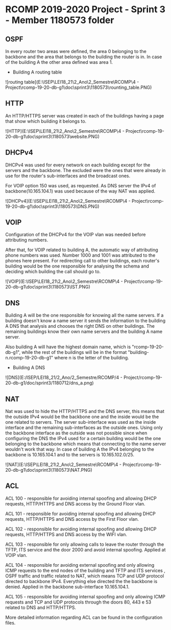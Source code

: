 RCOMP 2019-2020 Project - Sprint 3 - Member 1180573 folder
===========================================



## OSPF

In every router two areas were defined, the area 0 belonging to the backbone and the area that belongs to the building the router is in. In case of the building A the other area defined was area 1.

- Building A routing table

![routing table](E:\ISEP\LEI18_21\2_Ano\2_Semestre\RCOMP\4 - Project\rcomp-19-20-db-g1\doc\sprint3\1180573\rounting_table.PNG)

## HTTP

An HTTP/HTTPS server was created in each of the buildings having a page that show which building it belongs to. 

![HTTP](E:\ISEP\LEI18_21\2_Ano\2_Semestre\RCOMP\4 - Project\rcomp-19-20-db-g1\doc\sprint3\1180573\website.PNG)

## DHCPv4

DHCPv4 was used for every network on each building except for the servers and the backbone. The excluded were the ones that were already in use for the router's sub-interfaces and the broadcast ones.

For VOIP option 150 was used, as requested. As DNS server the IPv4 of backbone(10.165.104.1) was used because of the way NAT was applied.

![DHCPv4](E:\ISEP\LEI18_21\2_Ano\2_Semestre\RCOMP\4 - Project\rcomp-19-20-db-g1\doc\sprint3\1180573\DNS.PNG)

## VOIP

Configuration of the DHCPv4 for the VOIP vlan was needed before attributing numbers.

After that, for VOIP related to building A, the automatic way of attributing phone numbers was used. Number 1000 and 1001 was attributed to the phones here present. For redirecting call to other buildings, each router's building would be the one responsible for analysing the schema and deciding which building the call should go to.

![VOIP](E:\ISEP\LEI18_21\2_Ano\2_Semestre\RCOMP\4 - Project\rcomp-19-20-db-g1\doc\sprint3\1180573\IST.PNG)

## DNS

Building A will be the one responsible for knowing all the name servers. If a building doesn't know a name server it sends the information to the building A DNS that analysis and chooses the right DNS on other buildings. The remaining buildings know their own name servers and the building A name server.

Also building A will have the highest domain name, which is "rcomp-19-20-db-g1", while the rest of the buildings will be in the format "building-n.rcomp-19-20-db-g1" where n is the letter of the building.

- Building A DNS

![DNS](E:/ISEP/LEI18_21/2_Ano/2_Semestre/RCOMP/4 - Project/rcomp-19-20-db-g1/doc/sprint3/1180712/dns_a.png)

## NAT

Nat was used to hide the HTTP/HTTPS and the DNS server, this means that the outside IPv4 would be the backbone one and the inside would be the one related to servers. The server sub-interface was used as the inside interface and the remaining sub-interfaces as the outside ones. Using only the backbone interface as the outside was not possible since when configuring the DNS the IPv4 used for a certain building would be the one belonging to the backbone which means that connecting to the name server wouldn't work that way. In case of building A the IPv4 belonging to the backbone is 10.165.104.1 and to the servers is 10.165.102.0/25.

![NAT](E:\ISEP\LEI18_21\2_Ano\2_Semestre\RCOMP\4 - Project\rcomp-19-20-db-g1\doc\sprint3\1180573\NAT.PNG)

## ACL

ACL 100 - responsible for avoiding internal spoofing and allowing DHCP requests, HTTP/HTTPS and DNS access by the Ground Floor vlan.

ACL 101 - responsible for avoiding internal spoofing and allowing DHCP requests, HTTP/HTTPS and DNS access by the First Floor vlan.

ACL 102 - responsible for avoiding internal spoofing and allowing DHCP requests, HTTP/HTTPS and DNS access by the WIFI vlan.

ACL 103 - responsible for only allowing calls to leave the router through the TFTP, ITS service and the door 2000 and avoid internal spoofing. Applied at VOIP vlan.

ACL 104 - responsible for avoiding external spoofing and only allowing ICMP requests to the end nodes of the building and TFTP and ITS services , OSPF traffic and traffic related to NAT, which means TCP and UDP protocol directed to backbone IPv4. Everything else directed the the backbone is denied. Applied in the backbone sub-interface 10.165.104.1.

ACL 105 - responsible for avoiding internal spoofing and only allowing ICMP requests and TCP and UDP protocols through the doors 80, 443 e 53 related to DNS and HTTP/HTTPS.

More detailed information regarding ACL can be found in the configuration files.